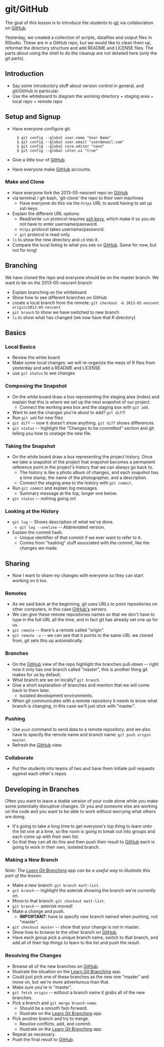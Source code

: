 # git/GitHub

The goal of this lesson is to introduce the students to [git][] via
collaboration on [GitHub][].

Yesterday, we created a collection of scripts, datafiles and output files in RStudio. These are in a GitHub repo, but we would like to clean them up, reformat the directory structure and add README and LICENSE files. The parts about using the shell to do the cleanup are not detailed here (only the git parts).  

## Introduction

- Say some introductory stuff about version control in general, and git/GitHub
  in particular.
- Use the whiteboard to diagram the working directory + staging area + local repo + remote repo

## Setup and Signup

- Have everyone configure git:

        $ git config --global user.name "User Name"
        $ git config --global user.email "user@email.com"
        $ git config --global core.editor "nano"
        $ git config --global color.ui "true"

- Give a little tour of [GitHub][].
- Have everyone make [GitHub][] accounts.

### Make and Clone

- Have everyone fork the 2013-05-nescent repo on [GitHub][]
- via terminal / git-bash, 'git-clone' the repo to their own machines
    - Have everyone do this via the `https` URL to avoid having to set up ssh keys.
- Explain the different URL options:
    - Read/write `ssh` protocol requires [ssh keys][], which make it so you
      do not have to enter username/password.
    - `https` protocol takes username/password.
    - `git` protocol is read-only.
- `ls` to show the new directory and `cd` into it.
- Compare the local listing to what you see on [GitHub][]. Same for now, but
  not for long!

## Branching
We have cloned the repo and everyone should be on the master branch. We want to be on the 2013-05-nescent branch
- Explain branching on the whiteboard
- Show how to see different branches on GitHub
- create a local branch from the remote: `git checkout -b 2013-05-nescent origin/2013-05-nescent`
- `git branch` to show we have switched to new branch
- `ls` to show what has changed (we now have that R directory)


## Basics

### Local Basics

- Review the white board
- Make some local changes: we will re-organize the mess of R files from yesterday and add a README and LICENSE
- use `git status` to see changes

### Composing the Snapshot

- On the white board draw a box representing the staging area (index) and
  explain that this is where we set up the next snapshot of our project.
    - Connect the working area box and the staging box with `git add`.
- Want to see the changes you're about to add? `git diff`!
- Run `git add` for new files
- `git diff` -- now it doesn't show anything. `git diff` shows differences
- `git status` -- highlight the "Changes to be committed" section
  and git telling you how to unstage the new file.

### Taking the Snapshot

- On the white board draw a box representing the project history. Once we take
  a snapshot of the project that snapshot becomes a permanent reference point
  in the project's history that we can always go back to.
    - The history is like a photo album of changes, and each snapshot has a
      time stamp, the name of the photographer, and a description.
    - Connect the staging area to the history with `git commit`.
- Run `git commit` and explain log messages.
    - Summary message at the top, longer one below.
- `git status` -- nothing going on!

### Looking at the History

- `git log` -- Shows description of what we've done.
    - `git log --oneline` -- Abbreviated version.
- Explain the commit hash.
    - Unique identifier of that commit if we ever want to refer to it.
    - Comes from "hashing" stuff associated with the commit, like the changes
      we made.

## Sharing

- Now I want to share my changes with everyone so they can start working on
  it too.

### Remotes

- As we said back at the beginning, git uses URLs to point repositories on other
  computers, in this case [GitHub's][GitHub] servers.
- We can give these remote repositories names so that we don't have to type
  in the full URL all the time, and in fact git has already set one up for us.
- `git remote` -- there's a remote called "origin".
- `git remote -v` -- we can see that it points to the same URL we cloned from,
  git sets this up automatically.

### Branches

- On the [GitHub][] view of the repo highlight the branches pull-down -- right
  now it only has one branch called "master", this is another thing git makes
  for us by default.
- What branch are we on locally? `git branch`.
- Give a short explanation of branches and mention that we will come back to
  them later.
    - Isolated development environments.
- When git communicates with a remote repository it needs to know what branch
  is changing, in this case we'll just stick with "master".

### Pushing

- Use `push` command to send data to a remote repository, and we also have to
  specify the remote name and branch name: `git push origin master`.
- Refresh the [GitHub][] view.

### Collaborate

- Put the students into teams of two and have them initiate pull requests against each other's repos

## Developing in Branches

Often you want to leave a stable version of your code alone while you make some
potentially disruptive changes. Or you and someone else are working on the code
and you want to be able to work without worrying what others are doing.

- It's going to take a long time to get everyone's top thing to learn onto the
  list one at a time, so the room is going to break out into groups and each
  come up with their own list.
- So that they can all do this and then push their result to [GitHub][] each
  is going to work in their own, isolated branch.

### Making a New Branch

*Note: The [Learn Git Branching][] app can be a useful way to
illustrate this part of the lesson.*

- Make a new branch: `git branch matt-list`.
- `git branch` -- highlight the asterisk showing the branch we're currently on.
- Move to that branch: `git checkout matt-list`.
- `git branch` -- asterisk moved!
- Make a change and push.
    - **IMPORTANT:** have to specify new branch named when pushing, not "master".
- `git checkout master` -- show that your change is *not* in master.
- Show how to browse to the other branch on [GitHub][].
- Have each group pick a unique branch name, switch to that branch, and add
  all of their top things to learn to the list and push the result.

### Resolving the Changes

- Browse all of the new branches on [GitHub][].
- Illustrate the situation on the [Learn Git Branching][] app.
- Could just pick one of these branches as the new one "master" and move on,
  but we're more adventurous than that.
- Make sure you're in "master".
- `git fetch origin` -- without a branch name it grabs all of the new branches.
- Pick a branch and `git merge branch-name`.
    - Should be a smooth fast-forward.
    - Illustrate on the [Learn Git Branching][] app.
- Pick another branch and try to merge.
    - Resolve conflicts, add, and commit.
    - Illustrate on the [Learn Git Branching][] app.
- Repeat as necessary.
- Push the final result to [GitHub][].

[git]: http://git-scm.com/
[GitHub]: http://github.com
[ssh keys]: https://help.github.com/articles/generating-ssh-keys
[visual git]: http://marklodato.github.com/visual-git-guide/index-en.html
[Learn Git Branching]: http://pcottle.github.com/learnGitBranching/?NODEMO
